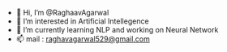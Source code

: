 - 👋 Hi, I’m @RaghaavAgarwal
- 👀 I’m interested in Artificial Intellegence
- 🌱 I’m currently learning NLP and working on Neural Network
- 📫 mail : raghavagarwal529@gmail.com

<!---
RaghaavAgarwal/RaghaavAgarwal is a ✨ special ✨ repository because its `README.md` (this file) appears on your GitHub profile.
You can click the Preview link to take a look at your changes.
--->
